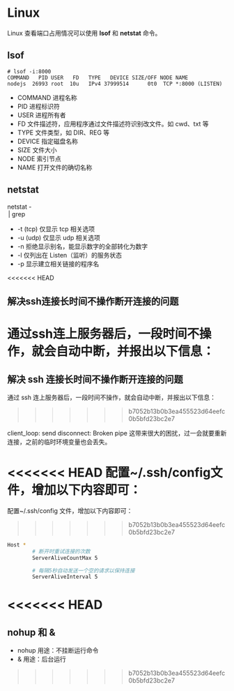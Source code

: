 # Linux

Linux 查看端口占用情况可以使用 **lsof** 和 **netstat** 命令。

## lsof

```
# lsof -i:8000
COMMAND   PID USER   FD   TYPE   DEVICE SIZE/OFF NODE NAME
nodejs  26993 root  10u   IPv4 37999514      0t0  TCP *:8000 (LISTEN)
```

- COMMAND 进程名称
- PID 进程标识符
- USER 进程所有者
- FD 文件描述符，应用程序通过文件描述符识别改文件。如 cwd、txt 等
- TYPE 文件类型，如 DIR、REG 等
- DEVICE 指定磁盘名称
- SIZE 文件大小
- NODE 索引节点
- NAME 打开文件的确切名称

## netstat

netstat -<option> | grep <port>

- -t (tcp) 仅显示 tcp 相关选项
- -u (udp) 仅显示 udp 相关选项
- -n 拒绝显示别名，能显示数字的全部转化为数字
- -l 仅列出在 Listen（监听）的服务状态
- -p 显示建立相关链接的程序名

<<<<<<< HEAD
## 解决ssh连接长时间不操作断开连接的问题

通过ssh连上服务器后，一段时间不操作，就会自动中断，并报出以下信息：
=======
## 解决 ssh 连接长时间不操作断开连接的问题

通过 ssh 连上服务器后，一段时间不操作，就会自动中断，并报出以下信息：
>>>>>>> b7052b13b0b3ea455523d64eefc0b5bfd23bc2e7

client_loop: send disconnect: Broken pipe
这带来很大的困扰，过一会就要重新连接，之前的临时环境变量也会丢失。

<<<<<<< HEAD
配置~/.ssh/config文件，增加以下内容即可：
=======
配置~/.ssh/config 文件，增加以下内容即可：
>>>>>>> b7052b13b0b3ea455523d64eefc0b5bfd23bc2e7

```bash
Host *
        # 断开时重试连接的次数
        ServerAliveCountMax 5

        # 每隔5秒自动发送一个空的请求以保持连接
        ServerAliveInterval 5
```

<<<<<<< HEAD
=======
## nohup 和 &

- nohup
  用途：不挂断运行命令
- &
  用途：后台运行
>>>>>>> b7052b13b0b3ea455523d64eefc0b5bfd23bc2e7
